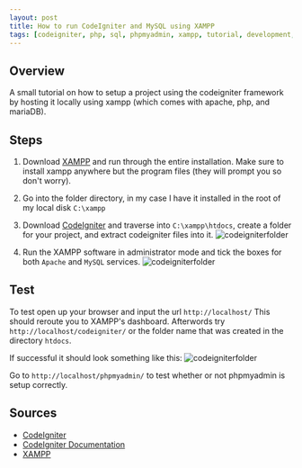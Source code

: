 ```yaml
---
layout: post
title: How to run CodeIgniter and MySQL using XAMPP
tags: [codeigniter, php, sql, phpmyadmin, xampp, tutorial, development, walkthrough]
---
```


## Overview
A small tutorial on how to setup a project using the codeigniter framework by hosting it locally using xampp (which comes with apache, php, and mariaDB).

## Steps
1. Download [XAMPP](https://www.apachefriends.org/index.html) and run through the entire installation. Make sure to install xampp anywhere but the program files (they will prompt you so don't worry).

2. Go into the folder directory, in my case I have it installed in the root of my local disk `C:\xampp`

3. Download [CodeIgniter](https://codeigniter.com/) and traverse into `C:\xampp\htdocs`, create a folder for your project, and extract codeigniter files into it.
![codeigniterfolder](https://johnjlam.com/img/posts/2019-01-03/codeigniter_folder.PNG)

4. Run the XAMPP software in administrator mode and tick the boxes for both `Apache` and `MySQL` services.
![codeigniterfolder](https://johnjlam.com/img/posts/2019-01-03/xampp_settings.PNG)

## Test
To test open up your browser and input the url `http://localhost/`
This should reroute you to XAMPP's dashboard.
Afterwords try `http://localhost/codeigniter/` or the folder name that was created in the directory `htdocs`.

If successful it should look something like this:
![codeigniterfolder](https://johnjlam.com/img/posts/2019-01-03/codeigniter_index.PNG)

Go to `http://localhost/phpmyadmin/` to test whether or not phpmyadmin is setup correctly.

## Sources
* [CodeIgniter](https://codeigniter.com/)
* [CodeIgniter Documentation](https://codeigniter.com/user_guide/)
* [XAMPP](https://www.apachefriends.org/index.html)